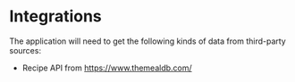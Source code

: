 # Integrations

The application will need to get the following kinds of data from third-party sources:

- Recipe API from https://www.themealdb.com/
